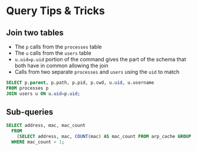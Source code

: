 Query Tips & Tricks
=========================================

## Join two tables
  - The `p` calls from the `processes` table
  - The `u` calls from the `users` table
  - `u.uid=p.uid` portion of the command gives the part of the schema that both have in common allowing the join
  - Calls from two separate `processes` and `users` using the `uid` to match

```sql
SELECT p.parent, p.path, p.pid, p.cwd, u.uid, u.username
FROM processes p
JOIN users u ON u.uid=p.uid;
```

## Sub-queries

```sql
SELECT address, mac, mac_count
  FROM
    (SELECT address, mac, COUNT(mac) AS mac_count FROM arp_cache GROUP BY mac)
  WHERE mac_count > 1;
```